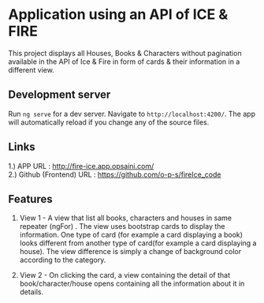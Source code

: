# Application using an API of ICE & FIRE

This project displays all Houses, Books & Characters without pagination available in the API of Ice & Fire in form of cards & their information in a different view. 

## Development server

Run `ng serve` for a dev server. Navigate to `http://localhost:4200/`. The app will automatically reload if you change any of the source files.

## Links 

  1.) APP URL : http://fire-ice.app.opsaini.com/ <br/>
	2.) Github (Frontend) URL : https://github.com/o-p-s/fireIce_code

## Features

  1) View 1 - A view that list all books, characters and houses in same repeater (ngFor) . The view uses bootstrap cards to display the information. One type of card (for example a card displaying a book) looks different from another type of card(for example a card displaying a house). The view difference is simply a change of background color according to the category. 
  
  2) View 2 - On clicking the card, a view containing the detail of that book/character/house opens containing all the information about it in
details.
